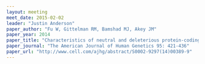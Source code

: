 ```yaml
---
layout: meeting
meet_date: 2015-02-02
leader: "Justin Anderson"
paper_author: "Fu W, Gittelman RM, Bamshad MJ, Akey JM"
paper_year: 2014
paper_title: "Characteristics of neutral and deleterious protein-coding variation among individuals and populations"
paper_journal: "The American Journal of Human Genetics 95: 421-436"
paper_url: "http://www.cell.com/ajhg/abstract/S0002-9297(14)00389-9"
---
```


